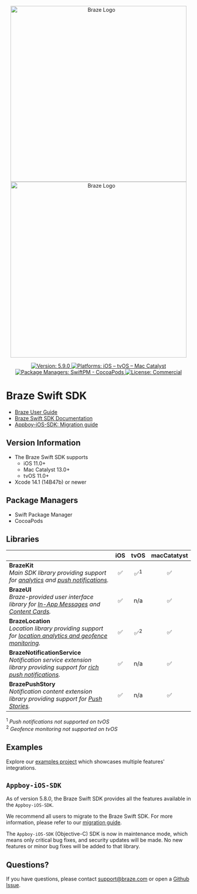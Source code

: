 <p align="center">
  <img width="480" alt="Braze Logo" src=".github/assets/logo-light.png#gh-light-mode-only" />
  <img width="480" alt="Braze Logo" src=".github/assets/logo-dark.png#gh-dark-mode-only" />
</p>

<p align="center">
  <a href="https://github.com/braze-inc/braze-swift-sdk/releases">
    <img src="https://badgen.net/badge/version/5.9.0/blue" alt="Version: 5.9.0">
  </a>
  <a href="#">
    <img src="https://badgen.net/badge/platforms/iOS%20%7C%20tvOS%20%7C%20Mac%20Catalyst/orange"
      alt="Platforms: iOS – tvOS – Mac Catalyst">
  </a>
  <a href="#">
    <img src="https://badgen.net/badge/package%20managers/SwiftPM%20%7C%20CocoaPods/green" alt="Package Managers: SwiftPM - CocoaPods">
  </a>
  <a href="https://github.com/braze-inc/braze-swift-sdk/blob/main/LICENSE">
    <img src="https://badgen.net/badge/license/Commercial/black" alt="License: Commercial">
  </a>
</p>

# Braze Swift SDK

- [Braze User Guide](https://www.braze.com/docs/user_guide/introduction/ "Braze User Guide")
- [Braze Swift SDK Documentation](https://braze-inc.github.io/braze-swift-sdk)
- [Appboy-iOS-SDK: Migration guide](https://braze-inc.github.io/braze-swift-sdk/documentation/braze/appboy-migration-guide)

## Version Information
- The Braze Swift SDK supports
  - iOS 11.0+
  - Mac Catalyst 13.0+
  - tvOS 11.0+
- Xcode 14.1 (14B47b) or newer

## Package Managers
- Swift Package Manager
- CocoaPods

## Libraries

<!-- Table generated with https://www.tablesgenerator.com/markdown_tables -->

|                                                                                                                             |  iOS  |     tvOS      | macCatatyst |
| --------------------------------------------------------------------------------------------------------------------------- | :---: | :-----------: | :---------: |
| **BrazeKit**</br> _Main SDK library providing support for [analytics] and [push notifications]._                            |   ✅   | ✅<sup>1</sup> |      ✅      |
| **BrazeUI**</br> _Braze-provided user interface library for [In-App Messages] and [Content Cards]._                         |   ✅   |      n/a      |      ✅      |
| **BrazeLocation**</br> _Location library providing support for [location analytics and geofence monitoring]._               |   ✅   | ✅<sup>2</sup> |      ✅      |
| **BrazeNotificationService**</br> _Notification service extension library providing support for [rich push notifications]._ |   ✅   |      n/a      |      ✅      |
| **BrazePushStory**</br> _Notification content extension library providing support for [Push Stories]._                      |   ✅   |      n/a      |      ✅      |

<sup>1</sup> _Push notifications not supported on tvOS_</br>
<sup>2</sup> _Geofence monitoring not supported on tvOS_

[analytics]: https://www.braze.com/docs/user_guide/data_and_analytics/user_data_collection/sdk_data_collection/
[push notifications]: https://www.braze.com/docs/user_guide/message_building_by_channel/push
[In-App Messages]: https://www.braze.com/docs/user_guide/message_building_by_channel/in-app_messages
[Content Cards]: https://www.braze.com/docs/user_guide/message_building_by_channel/content_cards
[location analytics and geofence monitoring]: https://www.braze.com/docs/user_guide/engagement_tools/locations_and_geofences
[rich push notifications]: https://www.braze.com/docs/user_guide/message_building_by_channel/push/ios/rich_notifications/
[Push Stories]: https://www.braze.com/docs/user_guide/message_building_by_channel/push/advanced_push_options/push_stories/

## Examples

Explore our [examples project](/Examples) which showcases multiple features' integrations.

## `Appboy-iOS-SDK`

As of version 5.8.0, the Braze Swift SDK provides all the features available in the `Appboy-iOS-SDK`.

We recommend all users to migrate to the Braze Swift SDK. For more information, please refer to our [migration guide](https://braze-inc.github.io/braze-swift-sdk/documentation/braze/appboy-migration-guide).

The `Appboy-iOS-SDK` (Objective-C) SDK is now in maintenance mode, which means only critical bug fixes, and security updates will be made. No new features or minor bug fixes will be added to that library.

## Questions?

If you have questions, please contact [support@braze.com](mailto:support@braze.com) or open a [Github Issue](https://github.com/braze-inc/braze-swift-sdk/issues).
